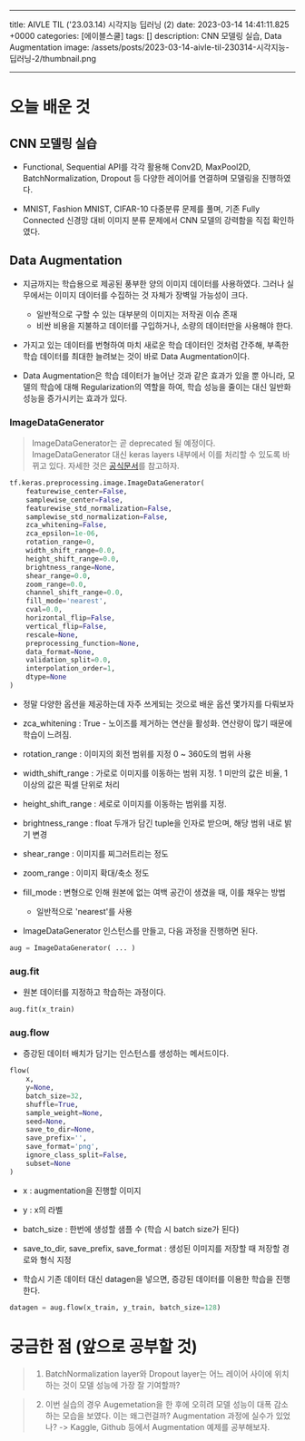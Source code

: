

---
title: AIVLE TIL ('23.03.14) 시각지능 딥러닝 (2)
date: 2023-03-14 14:41:11.825 +0000
categories: [에이블스쿨]
tags: []
description: CNN 모델링 실습, Data Augmentation
image: /assets/posts/2023-03-14-aivle-til-230314-시각지능-딥러닝-2/thumbnail.png

---

# 오늘 배운 것

## CNN 모델링 실습

- Functional, Sequential API를 각각 활용해 Conv2D, MaxPool2D, BatchNormalization, Dropout 등 다양한 레이어를 연결하며 모델링을 진행하였다.

- MNIST, Fashion MNIST, CIFAR-10 다중분류 문제를 풀며, 기존 Fully Connected 신경망 대비 이미지 분류 문제에서 CNN 모델의 강력함을 직접 확인하였다.

## Data Augmentation

- 지금까지는 학습용으로 제공된 풍부한 양의 이미지 데이터를 사용하였다. 그러나 실무에서는 이미지 데이터를 수집하는 것 자체가 장벽일 가능성이 크다.
    - 일반적으로 구할 수 있는 대부분의 이미지는 저작권 이슈 존재
    - 비싼 비용을 지불하고 데이터를 구입하거나, 소량의 데이터만을 사용해야 한다.


- 가지고 있는 데이터를 번형하여 마치 새로운 학습 데이터인 것처럼 간주해, 부족한 학습 데이터를 최대한 늘려보는 것이 바로 Data Augmentation이다.


- Data Augmentation은 학습 데이터가 늘어난 것과 같은 효과가 있을 뿐 아니라, 모델의 학습에 대해 Regularization의 역할을 하여, 학습 성능을 줄이는 대신 일반화 성능을 증가시키는 효과가 있다.

### ImageDataGenerator

> ImageDataGenerator는 곧 deprecated 될 예정이다. ImageDataGenerator 대신 keras layers 내부에서 이를 처리할 수 있도록 바뀌고 있다. 자세한 것은 [공식문서](https://www.tensorflow.org/api_docs/python/tf/keras/preprocessing/image/ImageDataGenerator)를 참고하자.

```python
tf.keras.preprocessing.image.ImageDataGenerator(
    featurewise_center=False,
    samplewise_center=False,
    featurewise_std_normalization=False,
    samplewise_std_normalization=False,
    zca_whitening=False,
    zca_epsilon=1e-06,
    rotation_range=0,
    width_shift_range=0.0,
    height_shift_range=0.0,
    brightness_range=None,
    shear_range=0.0,
    zoom_range=0.0,
    channel_shift_range=0.0,
    fill_mode='nearest',
    cval=0.0,
    horizontal_flip=False,
    vertical_flip=False,
    rescale=None,
    preprocessing_function=None,
    data_format=None,
    validation_split=0.0,
    interpolation_order=1,
    dtype=None
)
```

- 정말 다양한 옵션을 제공하는데 자주 쓰게되는 것으로 배운 옵션 몇가지를 다뤄보자


- zca_whitening : True - 노이즈를 제거하는 연산을 활성화. 연산량이 많기 때문에 학습이 느려짐.
- rotation_range : 이미지의 회전 범위를 지정 0 ~ 360도의 범위 사용
- width_shift_range : 가로로 이미지를 이동하는 범위 지정. 1 미만의 값은 비율, 1 이상의 값은 픽셀 단위로 처리
- height_shift_range : 세로로 이미지를 이동하는 범위를 지정.
- brightness_range : float 두개가 담긴 tuple을 인자로 받으며, 해당 범위 내로 밝기 변경
- shear_range : 이미지를 찌그러트리는 정도
- zoom_range : 이미지 확대/축소 정도
- fill_mode : 변형으로 인해 원본에 없는 여백 공간이 생겼을 때, 이를 채우는 방법
    - 일반적으로 'nearest'를 사용
    

- ImageDataGenerator 인스턴스를 만들고, 다음 과정을 진행하면 된다.

```python
aug = ImageDataGenerator( ... )
```

### aug.fit

- 원본 데이터를 지정하고 학습하는 과정이다.

```python
aug.fit(x_train)
```

### aug.flow

- 증강된 데이터 배치가 담기는 인스턴스를 생성하는 메서드이다.

```python
flow(
    x,
    y=None,
    batch_size=32,
    shuffle=True,
    sample_weight=None,
    seed=None,
    save_to_dir=None,
    save_prefix='',
    save_format='png',
    ignore_class_split=False,
    subset=None
)
```

- x : augmentation을 진행할 이미지
- y : x의 라벨
- batch_size : 한번에 생성할 샘플 수 (학습 시 batch size가 된다)
- save_to_dir, save_prefix, save_format : 생성된 이미지를 저장할 때 저장할 경로와 형식 지정


- 학습시 기존 데이터 대신 datagen을 넣으면, 증강된 데이터를 이용한 학습을 진행한다.

```python
datagen = aug.flow(x_train, y_train, batch_size=128)
```

# 궁금한 점 (앞으로 공부할 것)

> 1. BatchNormalization layer와 Dropout layer는 어느 레이어 사이에 위치하는 것이 모델 성능에 가장 잘 기여할까?

> 2. 이번 실습의 경우 Augemetation을 한 후에 오히려 모델 성능이 대폭 감소하는 모습을 보였다. 이는 왜그런걸까? Augmentation 과정에 실수가 있었나? 
-> Kaggle, Github 등에서 Augmentation 예제를 공부해보자.

        